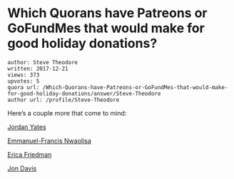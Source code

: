 # Which Quorans have Patreons or GoFundMes that would make for good holiday donations?

	author: Steve Theodore
	written: 2017-12-21
	views: 373
	upvotes: 5
	quora url: /Which-Quorans-have-Patreons-or-GoFundMes-that-would-make-for-good-holiday-donations/answer/Steve-Theodore
	author url: /profile/Steve-Theodore


Here’s a couple more that come to mind:

[Jordan Yates](https://www.gofundme.com/profile/jordan-yates-di2m3)

[Emmanuel-Francis Nwaolisa](https://www.patreon.com/emmanuelfrancis)

[Erica Friedman](https://www.patreon.com/Okazu)

[Jon Davis](https://www.patreon.com/jondavis)

